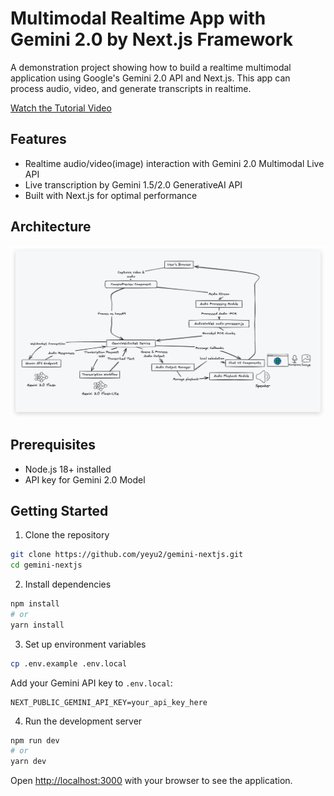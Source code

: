 # Multimodal Realtime App with Gemini 2.0 by Next.js Framework

A demonstration project showing how to build a realtime multimodal application using Google's Gemini 2.0 API and Next.js. This app can process audio, video, and generate transcripts in realtime.

[Watch the Tutorial Video](https://youtu.be/YUfer6xyExY)

## Features

- Realtime audio/video(image) interaction with Gemini 2.0 Multimodal Live API
- Live transcription by Gemini 1.5/2.0 GenerativeAI API
- Built with Next.js for optimal performance

## Architecture

![Block Diagram](./diagram.jpg)

## Prerequisites

- Node.js 18+ installed
- API key for Gemini 2.0 Model

## Getting Started

1. Clone the repository
```bash
git clone https://github.com/yeyu2/gemini-nextjs.git
cd gemini-nextjs
```

2. Install dependencies
```bash
npm install
# or
yarn install
```

3. Set up environment variables
```bash
cp .env.example .env.local
```
Add your Gemini API key to `.env.local`:
```
NEXT_PUBLIC_GEMINI_API_KEY=your_api_key_here
```

4. Run the development server
```bash
npm run dev
# or
yarn dev
```

Open [http://localhost:3000](http://localhost:3000) with your browser to see the application.


